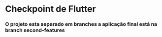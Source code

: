 # Checkpoint de Flutter

### O projeto esta separado em branches a aplicação final está na branch second-features
